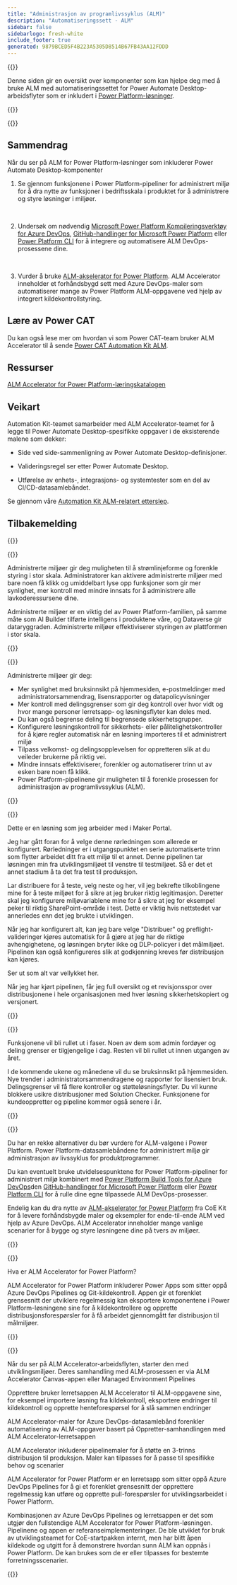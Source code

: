 ```yaml
---
title: "Administrasjon av programlivssyklus (ALM)"
description: "Automatiseringssett - ALM"
sidebar: false
sidebarlogo: fresh-white
include_footer: true
generated: 9879BCED5F4B223A5305D8514B67FB43AA12FDDD
---
```


{{<slideStyles>}}

<div class="optional">

Denne siden gir en oversikt over komponenter som kan hjelpe deg med å bruke ALM med automatiseringssettet for Power Automate Desktop-arbeidsflyter som er inkludert i [Power Platform-løsninger](https://learn.microsoft.com/power-platform/alm/solution-concepts-alm).

</div>

{{<presentation slides="1,2,3,4,5,6,7">}}

<div class="optional">

{{<presentationStyles>}}

## Sammendrag

Når du ser på ALM for Power Platform-løsninger som inkluderer Power Automate Desktop-komponenter

1. Se gjennom funksjonene i Power Platform-pipeliner for administrert miljø for å dra nytte av funksjoner i bedriftsskala i produktet for å administrere og styre løsninger i miljøer.

<br/>

2. Undersøk om nødvendig [Microsoft Power Platform Kompileringsverktøy for Azure DevOps](https://learn.microsoft.com/power-platform/alm/devops-build-tools), [GitHub-handlinger for Microsoft Power Platform](https://learn.microsoft.com/power-platform/alm/devops-github-actions) eller [Power Platform CLI](https://learn.microsoft.com/power-platform/developer/cli/introduction) for å integrere og automatisere ALM DevOps-prosessene dine.

<br/>

3. Vurder å bruke [ALM-akselerator for Power Platform](https://learn.microsoft.com/power-platform/guidance/coe/almacceleratorpowerplatform-components). ALM Accelerator inneholder et forhåndsbygd sett med Azure DevOps-maler som automatiserer mange av Power Platform ALM-oppgavene ved hjelp av integrert kildekontrollstyring.

## Lære av Power CAT

Du kan også lese mer om hvordan vi som Power CAT-team bruker ALM Accelerator til å sende [Power CAT Automation Kit ALM](/nb/features/alm/powercat).

## Ressurser

[ALM Accelerator for Power Platform-læringskatalogen](https://learn.microsoft.com/power-platform/guidance/coe/almacceleratorpowerplatform-learningcatalog)

## Veikart

Automation Kit-teamet samarbeider med ALM Accelerator-teamet for å legge til Power Automate Desktop-spesifikke oppgaver i de eksisterende malene som dekker:

- Side ved side-sammenligning av Power Automate Desktop-definisjoner.

- Valideringsregel ser etter Power Automate Desktop.

- Utførelse av enhets-, integrasjons- og systemtester som en del av CI/CD-datasamlebåndet.

Se gjennom våre [Automation Kit ALM-relatert etterslep](https://github.com/microsoft/powercat-automation-kit/issues?q=is%3Aissue+is%3Aopen+label%3Aalm).

## Tilbakemelding

{{<questions name="/content/nb/features/alm.json" completed="Takk for at du gir tilbakemelding" shownavigationbuttons="false" locale="nb">}}

</div>

{{<slide  id="slide1" audio="features/alm/managed-environments-overview.mp3" description="Managed Environments Overview" image="features/alm/managed-environments-overview.svg" >}}

Administrerte miljøer gir deg muligheten til å strømlinjeforme og forenkle styring i stor skala. Administratorer kan aktivere administrerte miljøer med bare noen få klikk og umiddelbart lyse opp funksjoner som gir mer synlighet, mer kontroll med mindre innsats for å administrere alle lavkoderessursene dine.

Administrerte miljøer er en viktig del av Power Platform-familien, på samme måte som AI Builder tilførte intelligens i produktene våre, og Dataverse gir dataryggraden. Administrerte miljøer effektiviserer styringen av plattformen i stor skala.

{{</slide>}}

{{<slide  id="slide2" audio="features/alm/managed-environments-features.mp3" description="Managed Environments Features" image="features/alm/managed-environments-features.svg" >}}

Administrerte miljøer gir deg:

- Mer synlighet med bruksinnsikt på hjemmesiden, e-postmeldinger med administratorsammendrag, lisensrapporter og datapolicyvisninger
- Mer kontroll med delingsgrenser som gir deg kontroll over hvor vidt og hvor mange personer lerretsapp- og løsningsflyter kan deles med.
- Du kan også begrense deling til begrensede sikkerhetsgrupper.
- Konfigurere løsningskontroll for sikkerhets- eller pålitelighetskontroller for å kjøre regler automatisk når en løsning importeres til et administrert miljø
- Tilpass velkomst- og delingsopplevelsen for oppretteren slik at du veileder brukerne på riktig vei.
- Mindre innsats effektiviserer, forenkler og automatiserer trinn ut av esken bare noen få klikk. 
- Power Platform-pipelinene gir muligheten til å forenkle prosessen for administrasjon av programlivssyklus (ALM).

{{</slide>}}

{{<slide  id="slide3" cdnVideo="features/alm/managed-environments-power-platform-pipelines-demo.mp4" description="Power Platform Pipelines Demo" >}}

Dette er en løsning som jeg arbeider med i Maker Portal.

Jeg har gått foran for å velge denne rørledningen som allerede er konfigurert. Rørledninger er i utgangspunktet en serie automatiserte trinn som flytter arbeidet ditt fra ett miljø til et annet. Denne pipelinen tar løsningen min fra utviklingsmiljøet til venstre til testmiljøet. Så er det et annet stadium å ta det fra test til produksjon.

Lar distribuere for å teste, velg neste og her, vil jeg bekrefte tilkoblingene mine for å teste miljøet for å sikre at jeg bruker riktig legitimasjon. Deretter skal jeg konfigurere miljøvariablene mine for å sikre at jeg for eksempel peker til riktig SharePoint-område i test. Dette er viktig hvis nettstedet var annerledes enn det jeg brukte i utviklingen. 

Når jeg har konfigurert alt, kan jeg bare velge "Distribuer" og preflight-valideringer kjøres automatisk for å gjøre at jeg har de riktige avhengighetene, og løsningen bryter ikke og DLP-policyer i det målmiljøet. Pipelinen kan også konfigureres slik at godkjenning kreves før distribusjon kan kjøres. 

Ser ut som alt var vellykket her.

Når jeg har kjørt pipelinen, får jeg full oversikt og et revisjonsspor over distribusjonene i hele organisasjonen med hver løsning sikkerhetskopiert og versjonert.

{{</slide>}}

{{<slide  id="slide4" audio="features/alm/managed-environments-feature-availability.mp3?v=1" description="Managed Environments Availability" image="features/alm/managed-environments-feature-availability.svg?v=1" >}}

Funksjonene vil bli rullet ut i faser. Noen av dem som admin fordøyer og deling grenser er tilgjengelige i dag. Resten vil bli rullet ut innen utgangen av året.

I de kommende ukene og månedene vil du se bruksinnsikt på hjemmesiden. Nye trender i administratorsammendragene og rapporter for lisensiert bruk. Delingsgrenser vil få flere kontroller og støtteløsningsflyter. Du vil kunne blokkere usikre distribusjoner med Solution Checker. Funksjonene for kundeoppretter og pipeline kommer også senere i år.

{{</slide>}}

{{<slide  id="slide5" audio="features/alm/pipeline-extensibility.mp3?v=1" description="Pipeline Extensibility" image="features/alm/pipeline-extensibility.svg?v=1" >}}

Du har en rekke alternativer du bør vurdere for ALM-valgene i Power Platform. Power Platform-datasamlebåndene for administrert miljø gir administrasjon av livssyklus for produktprogrammer.

Du kan eventuelt bruke utvidelsespunktene for Power Platform-pipeliner for administrert miljø kombinert med [Power Platform Build Tools for Azure DevOps](https://learn.microsoft.com/power-platform/alm/devops-build-tools)den [GitHub-handlinger for Microsoft Power Platform](https://learn.microsoft.com/power-platform/alm/devops-github-actions) eller [Power Platform CLI](https://learn.microsoft.com/en-us/power-platform/developer/cli/introduction) for å rulle dine egne tilpassede ALM DevOps-prosesser.

Endelig kan du dra nytte av [ALM-akselerator for Power Platform](https://learn.microsoft.com/power-platform/guidance/coe/almacceleratorpowerplatform-learningcatalog) fra CoE Kit for å levere forhåndsbygde maler og eksempler for ende-til-ende ALM ved hjelp av Azure DevOps. ALM Accelerator inneholder mange vanlige scenarier for å bygge og styre løsningene dine på tvers av miljøer.

{{</slide>}}

{{<slide  id="slide6" audio="features/alm/alm-accelerator-for-power-platform-overview.mp3?v=1" description="ALM Accelerator for Power Platform Overview" image="features/alm/alm-accelerator-for-power-platform-overview.svg?v=1" >}}

Hva er ALM Accelerator for Power Platform?

ALM Accelerator for Power Platform inkluderer Power Apps som sitter oppå Azure DevOps Pipelines og Git-kildekontroll. Appen gir et forenklet grensesnitt der utviklere regelmessig kan eksportere komponentene i Power Platform-løsningene sine for å kildekontrollere og opprette distribusjonsforespørsler for å få arbeidet gjennomgått før distribusjon til målmiljøer.

{{</slide>}}

{{<slide  id="slide7" audio="features/alm/alm-accelerator-for-power-platform-workflow.mp3?v=1" description="ALM Accelerator for Power Platform Workflow" image="features/alm/alm-accelerator-for-power-platform-workflow.svg?v=1" >}}

Når du ser på ALM Accelerator-arbeidsflyten, starter den med utviklingsmiljøer. Deres samhandling med ALM-prosessen er via ALM Accelerator Canvas-appen eller Managed Environment Pipelines

Opprettere bruker lerretsappen ALM Accelerator til ALM-oppgavene sine, for eksempel importere løsning fra kildekontroll, eksportere endringer til kildekontroll og opprette henteforespørsel for å slå sammen endringer

ALM Accelerator-maler for Azure DevOps-datasamlebånd forenkler automatisering av ALM-oppgaver basert på Oppretter-samhandlingen med ALM Accelerator-lerretsappen

ALM Accelerator inkluderer pipelinemaler for å støtte en 3-trinns distribusjon til produksjon.
Maler kan tilpasses for å passe til spesifikke behov og scenarier

ALM Accelerator for Power Platform er en lerretsapp som sitter oppå Azure DevOps Pipelines for å gi et forenklet grensesnitt der opprettere regelmessig kan utføre og opprette pull-forespørsler for utviklingsarbeidet i Power Platform. 

Kombinasjonen av Azure DevOps Pipelines og lerretsappen er det som utgjør den fullstendige ALM Accelerator for Power Platform-løsningen. 
Pipelinene og appen er referanseimplementeringer. De ble utviklet for bruk av utviklingsteamet for CoE-startpakken internt, men har blitt åpen kildekode og utgitt for å demonstrere hvordan sunn ALM kan oppnås i Power Platform. De kan brukes som de er eller tilpasses for bestemte forretningsscenarier.

{{</slide>}}
